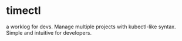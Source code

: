 # timectl
a worklog for devs. Manage multiple projects with kubectl-like syntax. Simple and intuitive for developers.
